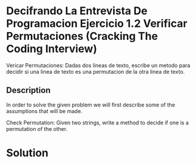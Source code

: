 # Decifrando La Entrevista De Programacion Ejercicio 1.2 Verificar Permutaciones (Cracking The Coding Interview) 
Vericar Permutaciones: Dadas dos lineas de texto, escribe un metodo para decidir si una linea de texto es una permutacion de la otra linea de texto. 

## Description
In order to solve the given problem we will first describe some of the assumptions that will be made. 

Check Permutation: Given two strings, write a method to decide if one is a permutation of the
other.

# Solution

